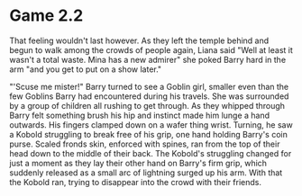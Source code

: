 # Game 2.2

That feeling wouldn't last however. As they left the temple behind and begun to walk among the crowds of people again, Liana said "Well at least it wasn't a total waste. Mina has a new admirer" she poked Barry hard in the arm "and you get to put on a show later."

"'Scuse me mister!" Barry turned to see a Goblin girl, smaller even than the few Goblins Barry had encountered during his travels. She was surrounded by a group of children all rushing to get through. As they whipped through Barry felt something brush his hip and instinct made him lunge a hand outwards. His fingers clamped down on a wafer thing wrist. Turning, he saw a Kobold struggling to break free of his grip, one hand holding Barry's coin purse. Scaled fronds skin, enforced with spines, ran from the top of their head down to the middle of their back. The Kobold's struggling changed for just a moment as they lay their other hand on Barry's firm grip, which suddenly released as a small arc of lightning surged up his arm. With that the Kobold ran, trying to disappear into the crowd with their friends.